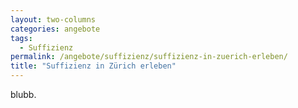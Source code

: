 ```yaml
---
layout: two-columns
categories: angebote
tags:
  - Suffizienz
permalink: /angebote/suffizienz/suffizienz-in-zuerich-erleben/
title: "Suffizienz in Zürich erleben"
---
```


blubb.